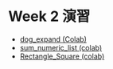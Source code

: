# Week 2 演習

  - [dog_expand (Colab)](https://colab.research.google.com/drive/1l92rGFZn5bIgau_E6InZYQ9ugggJbEOx?usp=sharing)
  - [sum_numeric_list (colab)](https://colab.research.google.com/drive/14RwKPS2MWJncQLlHm422wCj90PTf-NVg?usp=sharing)
  - [Rectangle_Square (colab)](https://colab.research.google.com/drive/1xxF1bPEvKtwc3UJZBkbW55aDSPLKrGLn?usp=sharing)
